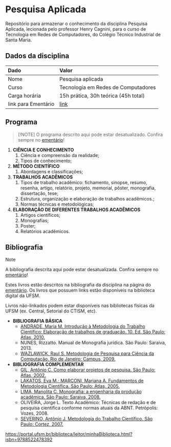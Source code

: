 # Pesquisa Aplicada

Repositório para armazenar o conhecimento da disciplina Pesquisa Aplicada, lecionada pelo professor Henry Cagnini, para 
o curso de Tecnologia em Redes de Computadores, do Colégio Técnico Industrial de Santa Maria.

## Dados da disciplina

| Dado                | Valor                                                       |
|:--------------------|:------------------------------------------------------------|
| Nome                | Pesquisa aplicada                                           |
| Curso               | Tecnologia em Redes de Computadores                         |
| Carga horária       | 15h prática, 30h teórica (45h total)                        |
| link para Ementário | [link](https://www.ufsm.br/ementario/disciplinas/DPADI0174) |


## Programa

> [!NOTE] O programa descrito aqui pode estar desatualizado. Confira sempre no
> [ementário](https://www.ufsm.br/ementario/disciplinas/DPADI0174)!


1. **CIÊNCIA E CONHECIMENTO**
   1. Ciência e compreensão da realidade;
   2. Tipos de conhecimento;
2. **MÉTODO CIENTÍFICO** 
   1. Abordagens e classificações; 
3. **TRABALHOS ACADÊMICOS**
   1. Tipos de trabalho acadêmico: fichamento, sinopse, resumo, resenha, artigo, relatório, projeto, memorial, 
      pôster, monografia, dissertação, tese; 
   2. Estrutura, organização e elaboração de trabalhos acadêmicos.;
   3. Normas técnicas e metodológicas;
4. **ELABORAÇÃO DE DIFERENTES TRABALHOS ACADÊMICOS**
   1. Artigos científicos;
   2. Monografias;
   3. Poster;
   4. Relatórios acadêmicos.

## Bibliografia

> [!NOTE]  
> A bibliografia descrita aqui pode estar desatualizada. Confira sempre no 
> [ementário](https://www.ufsm.br/ementario/disciplinas/DPADI0174)!

Estes livros estão descritos na bibliografia da disciplina na página do 
[ementário](https://www.ufsm.br/ementario/disciplinas/DPADI0174). Os livros que possuem links estão disponíveis na 
biblioteca digital da UFSM.

Livros não-linkados podem estar disponíveis nas bibliotecas físicas da UFSM (ex. Central, Setorial do CTISM, etc).

* **BIBLIOGRAFIA BÁSICA**
  * [ANDRADE, Maria M. Introdução à Metodologia do Trabalho Científico: Elaboração de trabalhos de graduação. 10. Ed. São Paulo: Atlas, 2010.](https://integrada.minhabiblioteca.com.br/reader/books/9788522478392/pageid/0)
  * NUNES, Rizzatto. Manual de Monografia jurídica. São Paulo: Saraiva, 2013.
  * [WAZLAWICK, Raul S. Metodologia de Pesquisa para Ciência da Computação. Rio de Janeiro: Campus, 2009.](https://portal.ufsm.br/biblioteca/leitor/minhaBiblioteca.html?isbn=9788595157712)
* **BIBLIOGRAFIA COMPLEMENTAR**
  * [GIL, Antônio C. Como elaborar projetos de pesquisa. São Paulo: Atlas, 2002.](https://portal.ufsm.br/biblioteca/leitor/minhaBiblioteca.html?isbn=9786559771653)
  * [LAKATOS, Eva M.; MARCONI, Mariana A. Fundamentos de Metodologia Científica. São Paulo: Atlas, 2005.](https://portal.ufsm.br/biblioteca/leitor/minhaBiblioteca.html?isbn=9788597026580)
  * [LIMA, Manolita C. Monografia: a engenharia da produção acadêmica. São Paulo: Saraiva, 2008.](https://portal.ufsm.br/biblioteca/leitor/minhaBiblioteca.html?isbn=9788502088771)
  * OLIVEIRA, Jorge L. Texto Acadêmico: Técnicas de redação e de pesquisa científica conforme normas atuais da ABNT. Petrópolis: Vozes, 2008.
  * [SEVERINO, Antõnio J. Metodologia do Trabalho Científico. São Paulo: Cortez, 2007.](https://portal.ufsm.br/biblioteca/leitor/minhaBiblioteca.html?isbn=9788524925207)

https://portal.ufsm.br/biblioteca/leitor/minhaBiblioteca.html?isbn=9788522478392